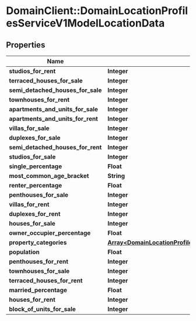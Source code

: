 # DomainClient::DomainLocationProfilesServiceV1ModelLocationData

## Properties
Name | Type | Description | Notes
------------ | ------------- | ------------- | -------------
**studios_for_rent** | **Integer** |  | [optional] 
**terraced_houses_for_sale** | **Integer** |  | [optional] 
**semi_detached_houses_for_sale** | **Integer** |  | [optional] 
**townhouses_for_rent** | **Integer** |  | [optional] 
**apartments_and_units_for_sale** | **Integer** |  | [optional] 
**apartments_and_units_for_rent** | **Integer** |  | [optional] 
**villas_for_sale** | **Integer** |  | [optional] 
**duplexes_for_sale** | **Integer** |  | [optional] 
**semi_detached_houses_for_rent** | **Integer** |  | [optional] 
**studios_for_sale** | **Integer** |  | [optional] 
**single_percentage** | **Float** |  | [optional] 
**most_common_age_bracket** | **String** |  | [optional] 
**renter_percentage** | **Float** |  | [optional] 
**penthouses_for_sale** | **Integer** |  | [optional] 
**villas_for_rent** | **Integer** |  | [optional] 
**duplexes_for_rent** | **Integer** |  | [optional] 
**houses_for_sale** | **Integer** |  | [optional] 
**owner_occupier_percentage** | **Float** |  | [optional] 
**property_categories** | [**Array&lt;DomainLocationProfilesServiceV1ModelLocationDataPropertyCategories&gt;**](DomainLocationProfilesServiceV1ModelLocationDataPropertyCategories.md) |  | [optional] 
**population** | **Float** |  | [optional] 
**penthouses_for_rent** | **Integer** |  | [optional] 
**townhouses_for_sale** | **Integer** |  | [optional] 
**terraced_houses_for_rent** | **Integer** |  | [optional] 
**married_percentage** | **Float** |  | [optional] 
**houses_for_rent** | **Integer** |  | [optional] 
**block_of_units_for_sale** | **Integer** |  | [optional] 


